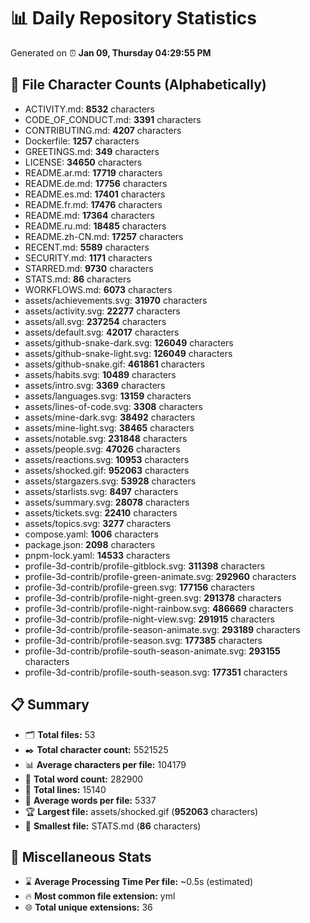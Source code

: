 # 📊 Daily Repository Statistics
Generated on ⏰ **Jan 09, Thursday 04:29:55 PM**

## 📂 File Character Counts (Alphabetically)
- ACTIVITY.md: **8532** characters
- CODE_OF_CONDUCT.md: **3391** characters
- CONTRIBUTING.md: **4207** characters
- Dockerfile: **1257** characters
- GREETINGS.md: **349** characters
- LICENSE: **34650** characters
- README.ar.md: **17719** characters
- README.de.md: **17756** characters
- README.es.md: **17401** characters
- README.fr.md: **17476** characters
- README.md: **17364** characters
- README.ru.md: **18485** characters
- README.zh-CN.md: **17257** characters
- RECENT.md: **5589** characters
- SECURITY.md: **1171** characters
- STARRED.md: **9730** characters
- STATS.md: **86** characters
- WORKFLOWS.md: **6073** characters
- assets/achievements.svg: **31970** characters
- assets/activity.svg: **22277** characters
- assets/all.svg: **237254** characters
- assets/default.svg: **42017** characters
- assets/github-snake-dark.svg: **126049** characters
- assets/github-snake-light.svg: **126049** characters
- assets/github-snake.gif: **461861** characters
- assets/habits.svg: **10489** characters
- assets/intro.svg: **3369** characters
- assets/languages.svg: **13159** characters
- assets/lines-of-code.svg: **3308** characters
- assets/mine-dark.svg: **38492** characters
- assets/mine-light.svg: **38465** characters
- assets/notable.svg: **231848** characters
- assets/people.svg: **47026** characters
- assets/reactions.svg: **10953** characters
- assets/shocked.gif: **952063** characters
- assets/stargazers.svg: **53928** characters
- assets/starlists.svg: **8497** characters
- assets/summary.svg: **28078** characters
- assets/tickets.svg: **22410** characters
- assets/topics.svg: **3277** characters
- compose.yaml: **1006** characters
- package.json: **2098** characters
- pnpm-lock.yaml: **14533** characters
- profile-3d-contrib/profile-gitblock.svg: **311398** characters
- profile-3d-contrib/profile-green-animate.svg: **292960** characters
- profile-3d-contrib/profile-green.svg: **177156** characters
- profile-3d-contrib/profile-night-green.svg: **291378** characters
- profile-3d-contrib/profile-night-rainbow.svg: **486669** characters
- profile-3d-contrib/profile-night-view.svg: **291915** characters
- profile-3d-contrib/profile-season-animate.svg: **293189** characters
- profile-3d-contrib/profile-season.svg: **177385** characters
- profile-3d-contrib/profile-south-season-animate.svg: **293155** characters
- profile-3d-contrib/profile-south-season.svg: **177351** characters

## 📋 Summary
- 🗂️ **Total files:** 53
- ✒️ **Total character count:** 5521525
- 📊 **Average characters per file:** 104179
- 📝 **Total word count:** 282900
- 🧾 **Total lines:** 15140
- 📐 **Average words per file:** 5337
- 🏆 **Largest file:** assets/shocked.gif (**952063** characters)
- 🥉 **Smallest file:** STATS.md (**86** characters)

## 🌟 Miscellaneous Stats
- ⌛ **Average Processing Time Per file:** ~0.5s (estimated)
- 🔥 **Most common file extension:** yml
- 🌐 **Total unique extensions:** 36
